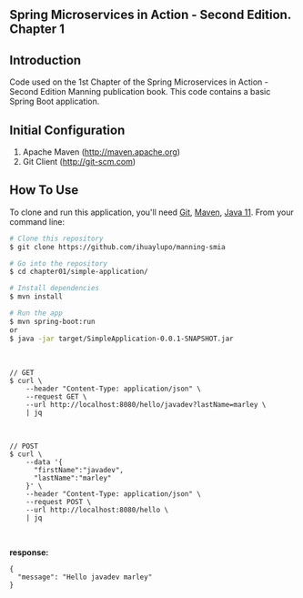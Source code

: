 ## Spring Microservices in Action - Second Edition. Chapter 1

## Introduction

Code used on the 1st Chapter of the Spring Microservices in Action - Second Edition Manning publication book. This code contains a basic Spring Boot application. 

## Initial Configuration

1.	Apache Maven (http://maven.apache.org)
2.	Git Client (http://git-scm.com)

## How To Use

To clone and run this application, you'll need [Git](https://git-scm.com), [Maven](https://maven.apache.org/), [Java 11](https://www.oracle.com/technetwork/java/javase/downloads/jdk11-downloads-5066655.html). From your command line:

```bash
# Clone this repository
$ git clone https://github.com/ihuaylupo/manning-smia

# Go into the repository
$ cd chapter01/simple-application/

# Install dependencies
$ mvn install

# Run the app
$ mvn spring-boot:run
or 
$ java -jar target/SimpleApplication-0.0.1-SNAPSHOT.jar
```

<br/>

```
// GET
$ curl \
    --header "Content-Type: application/json" \
    --request GET \
    --url http://localhost:8080/hello/javadev?lastName=marley \
    | jq
```


<br/>

```
// POST
$ curl \
    --data '{
      "firstName":"javadev",
      "lastName":"marley"
    }' \
    --header "Content-Type: application/json" \
    --request POST \
    --url http://localhost:8080/hello \
    | jq
```

<br/>

**response:**

```
{
  "message": "Hello javadev marley"
}

```